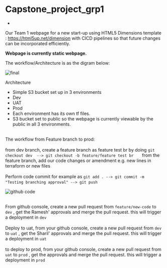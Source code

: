 # Capstone_project_grp1 # 
-
Our Team 1 webpage for a new start-up using HTML5 Dimensions template : https://html5up.net/dimension with CICD pipelines so that future changes can be incorporated efficiently.

**Webpage is currently static webpage.** 

The workflow/Architecture is as the digram below:

![final](https://github.com/RameshDM86/captone_ramesh_version/assets/137069406/34b1c863-2eff-4681-ac2c-a179cfe7eed1)

Architecture
-	Simple S3 bucket set up in 3 environments
-	Dev 
-	UAT
-	Prod
-	Each environment has its own tf files. 
-	S3 bucket set to public so the webpage is currently viewable by the public in all 3 environments.

<br> The workflow from Feature branch to prod:</br> 
<br> from dev branch, create a feature branch as feature test br by doing `git checkout dev  --> git checkout -b feature/feature test br ` &nbsp; &nbsp;
from the feature branch, add our code changes or amendment e.g. new lines in terraform or new files </br>
<br> Perform code commit for example as `git add . --> git commit -m "Testing branching approval" --> git push` &nbsp; &nbsp; </br>

![github code ](https://github.com/RameshDM86/captone_ramesh_version/assets/137069406/a5212b47-f951-4459-800d-23a4d9e408b5)

<br>From github console, create a new pull request from `feature/new-code` to `dev`  , get the Ramesh' approvals and merge the pull request. this will trigger a deployment in `dev` </br>
<br> Deploy to uat, from your github console, create a new pull request from `dev` to `uat` , get the Sharil' approvals and merge the pull request. this will trigger a deployment in `uat` </br> 
<br> to deploy to prod, from your github console, create a new pull request from `uat` to `prod` , get the  approvals and merge the pull request. this will trigger a deployment in `prod` </br>

